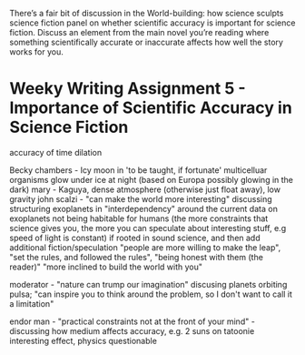 There’s a fair bit of discussion in the World-building: how science sculpts science fiction panel on whether scientific accuracy is important for science fiction. 
Discuss an element from the main novel you’re reading where something scientifically accurate or inaccurate affects how well the story works for you.

# Weeky Writing Assignment 5 - Importance of Scientific Accuracy in Science Fiction 
accuracy of time dilation

Becky chambers - Icy moon in 'to be taught, if fortunate' multicelluar organisms glow under ice at night (based on Europa possibly glowing in the dark)
mary - Kaguya, dense atmosphere (otherwise just float away), low gravity
john scalzi - "can make the world more interesting" discussing structuring exoplanets in "interdependency" around the current data on exoplanets not being habitable for humans (the more constraints that science gives you, the more you can speculate about interesting stuff, e.g speed of light is constant) 
if rooted in sound science, and then add additional fiction/speculation "people are more willing to make the leap", "set the rules, and followed the rules", "being honest with them (the reader)"
"more inclined to build the world with you"

moderator - "nature can trump our imagination" discusing planets orbiting pulsa; "can inspire you to think around the problem, so I don't want to call it a limitation"

endor man - "practical constraints not at the front of your mind" - discussing how medium affects accuracy, e.g. 2 suns on tatoonie interesting effect, physics questionable
